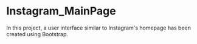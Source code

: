 # Instagram_MainPage
In this project, a user interface similar to Instagram's homepage has been created using Bootstrap. 
